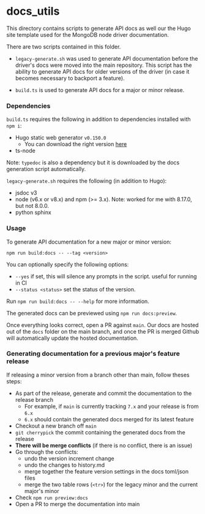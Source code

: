 # docs_utils

This directory contains scripts to generate API docs as well our the Hugo site template used for the MongoDB node driver documentation.

There are two scripts contained in this folder.

- `legacy-generate.sh` was used to generate API documentation before the driver's docs
were moved into the main repository.  This script has the ability to generate API docs for older versions of the driver (in case it becomes
necessary to backport a feature).

- `build.ts` is used to generate API docs for a major or minor release.

### Dependencies

`build.ts` requires the following in addition to dependencies installed with `npm i`:

* Hugo static web generator `v0.150.0`
  * You can download the right version [here](https://github.com/gohugoio/hugo/releases/tag/v0.150.0)
* ts-node

Note: `typedoc` is also a dependency but it is downloaded by the docs generation script automatically.

`legacy-generate.sh` requires the following (in addition to Hugo):

* jsdoc v3
* node (v6.x or v8.x) and npm (>= 3.x). Note: worked for me with 8.17.0, but not 8.0.0.
* python sphinx

### Usage

To generate API documentation for a new major or minor version:

`npm run build:docs -- --tag <version>`

You can optionally specify the following options:

- `--yes` if set, this will silence any prompts in the script. useful for running in CI
- `--status <status>` set the status of the version.

Run `npm run build:docs -- --help` for more information.

The generated docs can be previewed using `npm run docs:preview`.

Once everything looks correct, open a PR against `main`.  Our docs are hosted out of the `docs` folder on the
main branch, and once the PR is merged Github will automatically update the hosted documentation.

### Generating documentation for a previous major's feature release

If releasing a minor version from a branch other than main, follow theses steps:

- As part of the release, generate and commit the documentation to the release branch
  - For example, if `main` is currently tracking `7.x` and your release is from `6.x`
  - `6.x` should contain the generated docs merged for its latest feature
- Checkout a new branch off `main`
- `git cherrypick` the commit containing the generated docs from the release
- **There will be merge conflicts** (if there is no conflict, there is an issue)
- Go through the conflicts:
  - undo the version increment change
  - undo the changes to history.md
  - merge together the feature version settings in the docs toml/json files
  - merge the two table rows (`<tr>`) for the legacy minor and the current major's minor
- Check `npm run preview:docs`
- Open a PR to merge the documentation into main
